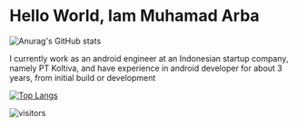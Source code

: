 # Hello World, Iam Muhamad Arba

![Anurag's GitHub stats](https://github-readme-stats.vercel.app/api?username=arbaelbarca&show_icons=true)

I currently work as an android engineer at an Indonesian startup company, namely PT Koltiva, and have experience in android developer for about 3 years,
from initial build or development


<!-- ![Anurag's GitHub stats](https://github-readme-stats.vercel.app/api?username=arbaelbarca&show_icons=true&theme=radical)
 -->
<!-- [![Top Langs](https://github-readme-stats.vercel.app/api/top-langs/?username=arbaelbarca)](https://github.com/anuraghazra/github-readme-stats) -->

[![Top Langs](https://github-readme-stats.vercel.app/api/top-langs/?username=arbaelbarca&layout=compact)](https://github.com/anuraghazra/github-readme-stats)



![visitors](https://visitor-badge.glitch.me/badge?page_id=page.id)


